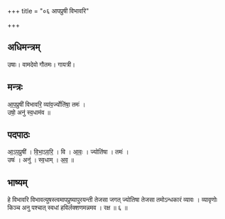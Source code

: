 +++
title = "०६ आपप्रुषी विभावरि"

+++
## अधिमन्त्रम्
उषाः। वामदेवो गौतमः। गायत्री।

## मन्त्रः
आ॒प॒प्रुषी॑ विभावरि॒ व्या॑व॒र्ज्योति॑षा॒ तमः॑ ।  
उषो॒ अनु॑ स्व॒धाम॑व ॥

## पदपाठः
आ॒ऽप॒प्रुषी॑ । वि॒भा॒ऽव॒रि॒ । वि । आ॒वः॒ । ज्योति॑षा । तमः॑ ।  
उषः॑ । अनु॑ । स्व॒धाम् । अ॒व॒ ॥

## भाष्यम्
हे विभावरि विभावत्युषस्त्वमापप्रुष्यापुरयन्ती तेजसा जगत् ज्योतिषा तेजसा तमोऽन्धकारं व्यावः । व्यावृणोः किञ्च अनु पश्चात् स्वधां हविर्लक्शणमन्नमव । रक्ष ॥ ६ ॥